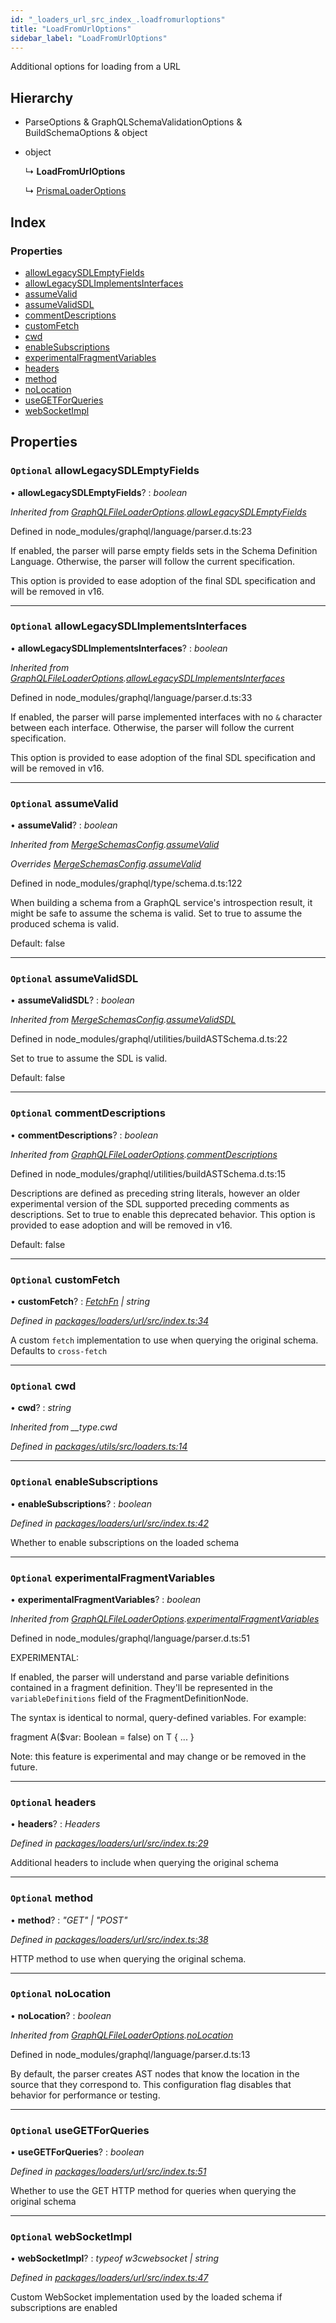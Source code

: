 ```yaml
---
id: "_loaders_url_src_index_.loadfromurloptions"
title: "LoadFromUrlOptions"
sidebar_label: "LoadFromUrlOptions"
---
```


Additional options for loading from a URL

## Hierarchy

* ParseOptions & GraphQLSchemaValidationOptions & BuildSchemaOptions & object

* object

  ↳ **LoadFromUrlOptions**

  ↳ [PrismaLoaderOptions](_loaders_prisma_src_index_.prismaloaderoptions)

## Index

### Properties

* [allowLegacySDLEmptyFields](_loaders_url_src_index_.loadfromurloptions.md#optional-allowlegacysdlemptyfields)
* [allowLegacySDLImplementsInterfaces](_loaders_url_src_index_.loadfromurloptions.md#optional-allowlegacysdlimplementsinterfaces)
* [assumeValid](_loaders_url_src_index_.loadfromurloptions.md#optional-assumevalid)
* [assumeValidSDL](_loaders_url_src_index_.loadfromurloptions.md#optional-assumevalidsdl)
* [commentDescriptions](_loaders_url_src_index_.loadfromurloptions.md#optional-commentdescriptions)
* [customFetch](_loaders_url_src_index_.loadfromurloptions.md#optional-customfetch)
* [cwd](_loaders_url_src_index_.loadfromurloptions.md#optional-cwd)
* [enableSubscriptions](_loaders_url_src_index_.loadfromurloptions.md#optional-enablesubscriptions)
* [experimentalFragmentVariables](_loaders_url_src_index_.loadfromurloptions.md#optional-experimentalfragmentvariables)
* [headers](_loaders_url_src_index_.loadfromurloptions.md#optional-headers)
* [method](_loaders_url_src_index_.loadfromurloptions.md#optional-method)
* [noLocation](_loaders_url_src_index_.loadfromurloptions.md#optional-nolocation)
* [useGETForQueries](_loaders_url_src_index_.loadfromurloptions.md#optional-usegetforqueries)
* [webSocketImpl](_loaders_url_src_index_.loadfromurloptions.md#optional-websocketimpl)

## Properties

### `Optional` allowLegacySDLEmptyFields

• **allowLegacySDLEmptyFields**? : *boolean*

*Inherited from [GraphQLFileLoaderOptions](_loaders_graphql_file_src_index_.graphqlfileloaderoptions).[allowLegacySDLEmptyFields](_loaders_graphql_file_src_index_.graphqlfileloaderoptions.md#optional-allowlegacysdlemptyfields)*

Defined in node_modules/graphql/language/parser.d.ts:23

If enabled, the parser will parse empty fields sets in the Schema
Definition Language. Otherwise, the parser will follow the current
specification.

This option is provided to ease adoption of the final SDL specification
and will be removed in v16.

___

### `Optional` allowLegacySDLImplementsInterfaces

• **allowLegacySDLImplementsInterfaces**? : *boolean*

*Inherited from [GraphQLFileLoaderOptions](_loaders_graphql_file_src_index_.graphqlfileloaderoptions).[allowLegacySDLImplementsInterfaces](_loaders_graphql_file_src_index_.graphqlfileloaderoptions.md#optional-allowlegacysdlimplementsinterfaces)*

Defined in node_modules/graphql/language/parser.d.ts:33

If enabled, the parser will parse implemented interfaces with no `&`
character between each interface. Otherwise, the parser will follow the
current specification.

This option is provided to ease adoption of the final SDL specification
and will be removed in v16.

___

### `Optional` assumeValid

• **assumeValid**? : *boolean*

*Inherited from [MergeSchemasConfig](_merge_src_index_.mergeschemasconfig).[assumeValid](_merge_src_index_.mergeschemasconfig.md#optional-assumevalid)*

*Overrides [MergeSchemasConfig](_merge_src_index_.mergeschemasconfig).[assumeValid](_merge_src_index_.mergeschemasconfig.md#optional-assumevalid)*

Defined in node_modules/graphql/type/schema.d.ts:122

When building a schema from a GraphQL service's introspection result, it
might be safe to assume the schema is valid. Set to true to assume the
produced schema is valid.

Default: false

___

### `Optional` assumeValidSDL

• **assumeValidSDL**? : *boolean*

*Inherited from [MergeSchemasConfig](_merge_src_index_.mergeschemasconfig).[assumeValidSDL](_merge_src_index_.mergeschemasconfig.md#optional-assumevalidsdl)*

Defined in node_modules/graphql/utilities/buildASTSchema.d.ts:22

Set to true to assume the SDL is valid.

Default: false

___

### `Optional` commentDescriptions

• **commentDescriptions**? : *boolean*

*Inherited from [GraphQLFileLoaderOptions](_loaders_graphql_file_src_index_.graphqlfileloaderoptions).[commentDescriptions](_loaders_graphql_file_src_index_.graphqlfileloaderoptions.md#optional-commentdescriptions)*

Defined in node_modules/graphql/utilities/buildASTSchema.d.ts:15

Descriptions are defined as preceding string literals, however an older
experimental version of the SDL supported preceding comments as
descriptions. Set to true to enable this deprecated behavior.
This option is provided to ease adoption and will be removed in v16.

Default: false

___

### `Optional` customFetch

• **customFetch**? : *[FetchFn](../modules/_loaders_url_src_index_.md#fetchfn) | string*

*Defined in [packages/loaders/url/src/index.ts:34](https://github.com/ardatan/graphql-tools/blob/master/packages/loaders/url/src/index.ts#L34)*

A custom `fetch` implementation to use when querying the original schema.
Defaults to `cross-fetch`

___

### `Optional` cwd

• **cwd**? : *string*

*Inherited from __type.cwd*

*Defined in [packages/utils/src/loaders.ts:14](https://github.com/ardatan/graphql-tools/blob/master/packages/utils/src/loaders.ts#L14)*

___

### `Optional` enableSubscriptions

• **enableSubscriptions**? : *boolean*

*Defined in [packages/loaders/url/src/index.ts:42](https://github.com/ardatan/graphql-tools/blob/master/packages/loaders/url/src/index.ts#L42)*

Whether to enable subscriptions on the loaded schema

___

### `Optional` experimentalFragmentVariables

• **experimentalFragmentVariables**? : *boolean*

*Inherited from [GraphQLFileLoaderOptions](_loaders_graphql_file_src_index_.graphqlfileloaderoptions).[experimentalFragmentVariables](_loaders_graphql_file_src_index_.graphqlfileloaderoptions.md#optional-experimentalfragmentvariables)*

Defined in node_modules/graphql/language/parser.d.ts:51

EXPERIMENTAL:

If enabled, the parser will understand and parse variable definitions
contained in a fragment definition. They'll be represented in the
`variableDefinitions` field of the FragmentDefinitionNode.

The syntax is identical to normal, query-defined variables. For example:

  fragment A($var: Boolean = false) on T  {
    ...
  }

Note: this feature is experimental and may change or be removed in the
future.

___

### `Optional` headers

• **headers**? : *Headers*

*Defined in [packages/loaders/url/src/index.ts:29](https://github.com/ardatan/graphql-tools/blob/master/packages/loaders/url/src/index.ts#L29)*

Additional headers to include when querying the original schema

___

### `Optional` method

• **method**? : *"GET" | "POST"*

*Defined in [packages/loaders/url/src/index.ts:38](https://github.com/ardatan/graphql-tools/blob/master/packages/loaders/url/src/index.ts#L38)*

HTTP method to use when querying the original schema.

___

### `Optional` noLocation

• **noLocation**? : *boolean*

*Inherited from [GraphQLFileLoaderOptions](_loaders_graphql_file_src_index_.graphqlfileloaderoptions).[noLocation](_loaders_graphql_file_src_index_.graphqlfileloaderoptions.md#optional-nolocation)*

Defined in node_modules/graphql/language/parser.d.ts:13

By default, the parser creates AST nodes that know the location
in the source that they correspond to. This configuration flag
disables that behavior for performance or testing.

___

### `Optional` useGETForQueries

• **useGETForQueries**? : *boolean*

*Defined in [packages/loaders/url/src/index.ts:51](https://github.com/ardatan/graphql-tools/blob/master/packages/loaders/url/src/index.ts#L51)*

Whether to use the GET HTTP method for queries when querying the original schema

___

### `Optional` webSocketImpl

• **webSocketImpl**? : *typeof w3cwebsocket | string*

*Defined in [packages/loaders/url/src/index.ts:47](https://github.com/ardatan/graphql-tools/blob/master/packages/loaders/url/src/index.ts#L47)*

Custom WebSocket implementation used by the loaded schema if subscriptions
are enabled
